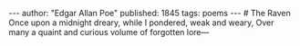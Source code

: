 --- author: "Edgar Allan Poe" published: 1845 tags: poems --- # The Raven Once upon a midnight dreary, while I pondered, weak and weary, Over many a quaint and curious volume of forgotten lore—